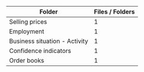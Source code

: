 | Folder                        |   Files / Folders |
|-------------------------------|-------------------|
| Selling prices                |                 1 |
| Employment                    |                 1 |
| Business situation - Activity |                 1 |
| Confidence indicators         |                 1 |
| Order books                   |                 1 |